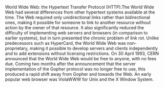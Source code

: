 World Wide Web: the Hypertext Transfer Protocol (HTTP).The World Wide Web had several differences from other hypertext systems available at the time. The Web required only unidirectional links rather than bidirectional ones, making it possible for someone to link to another resource without action by the owner of that resource. It also significantly reduced the difficulty of implementing web servers and browsers (in comparison to earlier systems), but in turn presented the chronic problem of link rot. Unlike predecessors such as HyperCard, the World Wide Web was non-proprietary, making it possible to develop servers and clients independently and to add extensions without licensing restrictions. On 30 April 1993, CERN announced that the World Wide Web would be free to anyone, with no fees due. Coming two months after the announcement that the server implementation of the Gopher protocol was no longer free to use, this produced a rapid shift away from Gopher and towards the Web. An early popular web browser was ViolaWWW for Unix and the X Window System.
